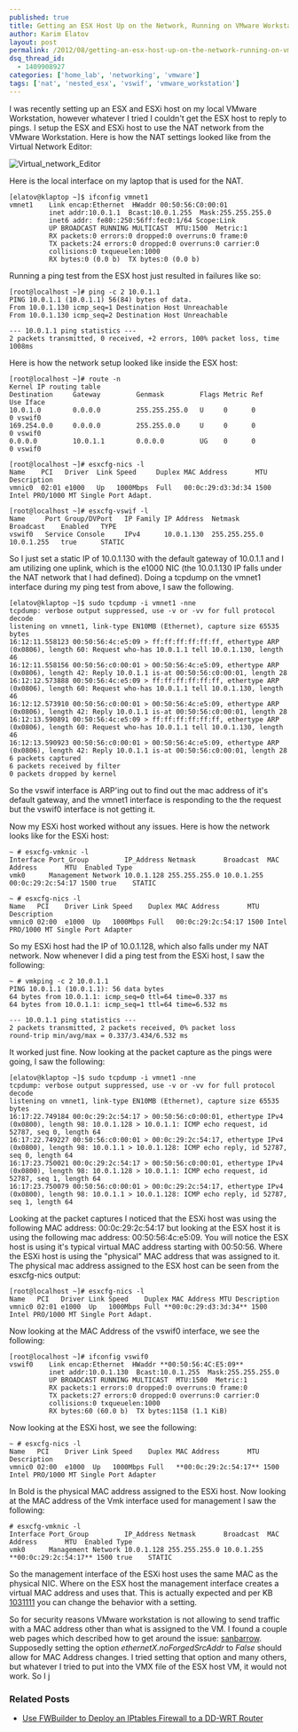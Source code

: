 ```yaml
---
published: true
title: Getting an ESX Host Up on the Network, Running on VMware Workstation
author: Karim Elatov
layout: post
permalink: /2012/08/getting-an-esx-host-up-on-the-network-running-on-vmware-workstation/
dsq_thread_id:
  - 1409908927
categories: ['home_lab', 'networking', 'vmware']
tags: ['nat', 'nested_esx', 'vswif', 'vmware_workstation']
---
```


I was recently setting up an ESX and ESXi host on my local VMware Workstation, however whatever I tried I couldn't get the ESX host to reply to pings. I setup the ESX and ESXi host to use the NAT network from the VMware Workstation. Here is how the NAT settings looked like from the Virtual Network Editor:

![Virtual_network_Editor](https://github.com/elatov/uploads/raw/master/2012/04/Virtual_network_Editor.png)

Here is the local interface on my laptop that is used for the NAT.

	[elatov@klaptop ~]$ ifconfig vmnet1
	vmnet1    Link encap:Ethernet  HWaddr 00:50:56:C0:00:01
	          inet addr:10.0.1.1  Bcast:10.0.1.255  Mask:255.255.255.0
	          inet6 addr: fe80::250:56ff:fec0:1/64 Scope:Link
	          UP BROADCAST RUNNING MULTICAST  MTU:1500  Metric:1
	          RX packets:0 errors:0 dropped:0 overruns:0 frame:0
	          TX packets:24 errors:0 dropped:0 overruns:0 carrier:0
	          collisions:0 txqueuelen:1000
	          RX bytes:0 (0.0 b)  TX bytes:0 (0.0 b)


Running a ping test from the ESX host just resulted in failures like so:

	[root@localhost ~]# ping -c 2 10.0.1.1
	PING 10.0.1.1 (10.0.1.1) 56(84) bytes of data.
	From 10.0.1.130 icmp_seq=1 Destination Host Unreachable
	From 10.0.1.130 icmp_seq=2 Destination Host Unreachable

	--- 10.0.1.1 ping statistics ---
	2 packets transmitted, 0 received, +2 errors, 100% packet loss, time 1008ms


Here is how the network setup looked like inside the ESX host:

	[root@localhost ~]# route -n
	Kernel IP routing table
	Destination     Gateway         Genmask         Flags Metric Ref    Use Iface
	10.0.1.0        0.0.0.0         255.255.255.0   U     0      0        0 vswif0
	169.254.0.0     0.0.0.0         255.255.0.0     U     0      0        0 vswif0
	0.0.0.0         10.0.1.1        0.0.0.0         UG    0      0        0 vswif0

	[root@localhost ~]# esxcfg-nics -l
	Name    PCI   Driver  Link Speed     Duplex MAC Address       MTU    Description
	vmnic0  02:01 e1000   Up   1000Mbps  Full   00:0c:29:d3:3d:34 1500   Intel PRO/1000 MT Single Port Adapt.

	[root@localhost ~]# esxcfg-vswif -l
	Name     Port Group/DVPort   IP Family IP Address  Netmask        Broadcast    Enabled   TYPE
	vswif0   Service Console     IPv4      10.0.1.130  255.255.255.0  10.0.1.255   true      STATIC


So I just set a static IP of 10.0.1.130 with the default gateway of 10.0.1.1 and I am utilizing one uplink, which is the e1000 NIC (the 10.0.1.130 IP falls under the NAT network that I had defined). Doing a tcpdump on the vmnet1 interface during my ping test from above, I saw the following.

	[elatov@klaptop ~]$ sudo tcpdump -i vmnet1 -nne
	tcpdump: verbose output suppressed, use -v or -vv for full protocol decode
	listening on vmnet1, link-type EN10MB (Ethernet), capture size 65535 bytes
	16:12:11.558123 00:50:56:4c:e5:09 > ff:ff:ff:ff:ff:ff, ethertype ARP (0x0806), length 60: Request who-has 10.0.1.1 tell 10.0.1.130, length 46
	16:12:11.558156 00:50:56:c0:00:01 > 00:50:56:4c:e5:09, ethertype ARP (0x0806), length 42: Reply 10.0.1.1 is-at 00:50:56:c0:00:01, length 28
	16:12:12.573888 00:50:56:4c:e5:09 > ff:ff:ff:ff:ff:ff, ethertype ARP (0x0806), length 60: Request who-has 10.0.1.1 tell 10.0.1.130, length 46
	16:12:12.573910 00:50:56:c0:00:01 > 00:50:56:4c:e5:09, ethertype ARP (0x0806), length 42: Reply 10.0.1.1 is-at 00:50:56:c0:00:01, length 28
	16:12:13.590891 00:50:56:4c:e5:09 > ff:ff:ff:ff:ff:ff, ethertype ARP (0x0806), length 60: Request who-has 10.0.1.1 tell 10.0.1.130, length 46
	16:12:13.590923 00:50:56:c0:00:01 > 00:50:56:4c:e5:09, ethertype ARP (0x0806), length 42: Reply 10.0.1.1 is-at 00:50:56:c0:00:01, length 28
	6 packets captured
	6 packets received by filter
	0 packets dropped by kernel


So the vswif interface is ARP'ing out to find out the mac address of it's default gateway, and the vmnet1 interface is responding to the the request but the vswif0 interface is not getting it.

Now my ESXi host worked without any issues. Here is how the network looks like for the ESXi host:

	~ # esxcfg-vmknic -l
	Interface Port_Group         IP_Address Netmask       Broadcast  MAC Address       MTU  Enabled Type
	vmk0      Management Network 10.0.1.128 255.255.255.0 10.0.1.255 00:0c:29:2c:54:17 1500 true    STATIC

	~ # esxcfg-nics -l
	Name   PCI    Driver Link Speed    Duplex MAC Address       MTU  Description
	vmnic0 02:00  e1000  Up   1000Mbps Full   00:0c:29:2c:54:17 1500 Intel PRO/1000 MT Single Port Adapter


So my ESXi host had the IP of 10.0.1.128, which also falls under my NAT network. Now whenever I did a ping test from the ESXi host, I saw the following:

	~ # vmkping -c 2 10.0.1.1
	PING 10.0.1.1 (10.0.1.1): 56 data bytes
	64 bytes from 10.0.1.1: icmp_seq=0 ttl=64 time=0.337 ms
	64 bytes from 10.0.1.1: icmp_seq=1 ttl=64 time=6.532 ms

	--- 10.0.1.1 ping statistics ---
	2 packets transmitted, 2 packets received, 0% packet loss
	round-trip min/avg/max = 0.337/3.434/6.532 ms


It worked just fine. Now looking at the packet capture as the pings were going, I saw the following:

	[elatov@klaptop ~]$ sudo tcpdump -i vmnet1 -nne
	tcpdump: verbose output suppressed, use -v or -vv for full protocol decode
	listening on vmnet1, link-type EN10MB (Ethernet), capture size 65535 bytes
	16:17:22.749184 00:0c:29:2c:54:17 > 00:50:56:c0:00:01, ethertype IPv4 (0x0800), length 98: 10.0.1.128 > 10.0.1.1: ICMP echo request, id 52787, seq 0, length 64
	16:17:22.749227 00:50:56:c0:00:01 > 00:0c:29:2c:54:17, ethertype IPv4 (0x0800), length 98: 10.0.1.1 > 10.0.1.128: ICMP echo reply, id 52787, seq 0, length 64
	16:17:23.750021 00:0c:29:2c:54:17 > 00:50:56:c0:00:01, ethertype IPv4 (0x0800), length 98: 10.0.1.128 > 10.0.1.1: ICMP echo request, id 52787, seq 1, length 64
	16:17:23.750079 00:50:56:c0:00:01 > 00:0c:29:2c:54:17, ethertype IPv4 (0x0800), length 98: 10.0.1.1 > 10.0.1.128: ICMP echo reply, id 52787, seq 1, length 64


Looking at the packet captures I noticed that the ESXi host was using the following MAC address: 00:0c:29:2c:54:17 but looking at the ESX host it is using the following mac address: 00:50:56:4c:e5:09. You will notice the ESX host is using it's typical virtual MAC address starting with 00:50:56. Where the ESXi host is using the "physical" MAC address that was assigned to it. The physical mac address assigned to the ESX host can be seen from the esxcfg-nics output:

	[root@localhost ~]# esxcfg-nics -l
	Name   PCI   Driver Link Speed    Duplex MAC Address MTU Description
	vmnic0 02:01 e1000  Up   1000Mbps Full **00:0c:29:d3:3d:34** 1500 Intel PRO/1000 MT Single Port Adapt.


Now looking at the MAC Address of the vswif0 interface, we see the following:

	[root@localhost ~]# ifconfig vswif0
	vswif0    Link encap:Ethernet  HWaddr **00:50:56:4C:E5:09**
	          inet addr:10.0.1.130  Bcast:10.0.1.255  Mask:255.255.255.0
	          UP BROADCAST RUNNING MULTICAST  MTU:1500  Metric:1
	          RX packets:1 errors:0 dropped:0 overruns:0 frame:0
	          TX packets:27 errors:0 dropped:0 overruns:0 carrier:0
	          collisions:0 txqueuelen:1000
	          RX bytes:60 (60.0 b)  TX bytes:1158 (1.1 KiB)


Now looking at the ESXi host, we see the following:

	~ # esxcfg-nics -l
	Name   PCI    Driver Link Speed    Duplex MAC Address       MTU  Description
	vmnic0 02:00  e1000  Up   1000Mbps Full   **00:0c:29:2c:54:17** 1500 Intel PRO/1000 MT Single Port Adapter


In Bold is the physical MAC address assigned to the ESXi host. Now looking at the MAC address of the Vmk interface used for management I saw the following:

	# esxcfg-vmknic -l
	Interface Port_Group         IP_Address Netmask       Broadcast  MAC Address       MTU  Enabled Type
	vmk0      Management Network 10.0.1.128 255.255.255.0 10.0.1.255 **00:0c:29:2c:54:17** 1500 true    STATIC


So the management interface of the ESXi host uses the same MAC as the physical NIC. Where on the ESX host the management interface creates a virtual MAC address and uses that. This is actually expected and per KB [1031111](http://kb.vmware.com/kb/1031111) you can change the behavior with a setting.

So for security reasons VMware workstation is not allowing to send traffic with a MAC address other than what is assigned to the VM. I found a couple web pages which described how to get around the issue: [sanbarrow](http://kb.vmware.com/kb/1042). Supposedly setting the option *ethernetX.noForgedSrcAddr* to *False* should allow for MAC Address changes. I tried setting that option and many others, but whatever I tried to put into the VMX file of the ESX host VM, it would not work. So I j

### Related Posts

- [Use FWBuilder to Deploy an IPtables Firewall to a DD-WRT Router](/2013/04/use-fwbuilder-to-deploy-an-iptables-firewall-to-a-dd-wrt-router/)

